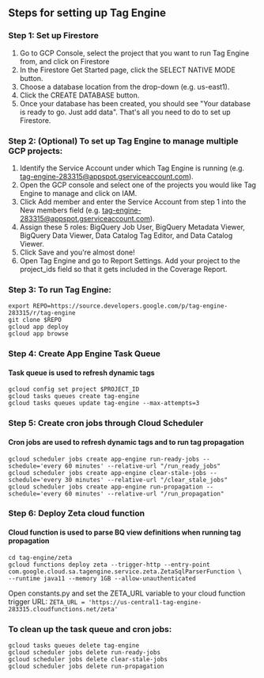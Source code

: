 ## Steps for setting up Tag Engine

### Step 1: Set up Firestore
1. Go to GCP Console, select the project that you want to run Tag Engine from, and click on Firestore
2. In the Firestore Get Started page, click the SELECT NATIVE MODE button. 
3. Choose a database location from the drop-down (e.g. us-east1).
4. Click the CREATE DATABASE button. 
5. Once your database has been created, you should see "Your database is ready to go. Just add data". That's all you need to do to set up Firestore.  

### Step 2: (Optional) To set up Tag Engine to manage multiple GCP projects:
1. Identify the Service Account under which Tag Engine is running (e.g. tag-engine-283315@appspot.gserviceaccount.com). 
2. Open the GCP console and select one of the projects you would like Tag Engine to manage and click on IAM. 
3. Click Add member and enter the Service Account from step 1 into the New members field (e.g. tag-engine-283315@appspot.gserviceaccount.com). 
4. Assign these 5 roles: BigQuery Job User, BigQuery Metadata Viewer, BigQuery Data Viewer, Data Catalog Tag Editor, and Data Catalog Viewer. 
5. Click Save and you're almost done! 
6. Open Tag Engine and go to Report Settings. Add your project to the project_ids field so that it gets included in the Coverage Report. 

### Step 3: To run Tag Engine:
```
export REPO=https://source.developers.google.com/p/tag-engine-283315/r/tag-engine
git clone $REPO
gcloud app deploy
gcloud app browse
```

### Step 4: Create App Engine Task Queue 
#### Task queue is used to refresh dynamic tags
```
gcloud config set project $PROJECT_ID
gcloud tasks queues create tag-engine
gcloud tasks queues update tag-engine --max-attempts=3
```

### Step 5: Create cron jobs through Cloud Scheduler 
#### Cron jobs are used to refresh dynamic tags and to run tag propagation
```
gcloud scheduler jobs create app-engine run-ready-jobs --schedule='every 60 minutes' --relative-url "/run_ready_jobs"
gcloud scheduler jobs create app-engine clear-stale-jobs --schedule='every 30 minutes' --relative-url "/clear_stale_jobs"
gcloud scheduler jobs create app-engine run-propagation --schedule='every 60 minutes' --relative-url "/run_propagation"
```

### Step 6: Deploy Zeta cloud function
#### Cloud function is used to parse BQ view definitions when running tag propagation 
```
cd tag-engine/zeta
gcloud functions deploy zeta --trigger-http --entry-point com.google.cloud.sa.tagengine.service.zeta.ZetaSqlParserFunction \
--runtime java11 --memory 1GB --allow-unauthenticated
```

Open constants.py and set the ZETA_URL variable to your cloud function trigger URL:
`ZETA_URL = 'https://us-central1-tag-engine-283315.cloudfunctions.net/zeta'`

### To clean up the task queue and cron jobs:
```
gcloud tasks queues delete tag-engine
gcloud scheduler jobs delete run-ready-jobs
gcloud scheduler jobs delete clear-stale-jobs
gcloud scheduler jobs delete run-propagation
```
 